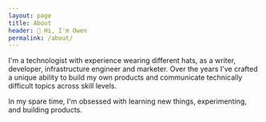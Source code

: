 ```yaml
---
layout: page
title: About
header: 👋 Hi, I'm Owen
permalink: /about/
---
```


I'm a technologist with experience wearing different hats, as a writer, developer, infrastructure engineer and marketer. Over the years I've crafted a unique ability to build my own products and communicate technically difficult topics across skill levels.

In my spare time, I'm obsessed with learning new things, experimenting, and building products. 